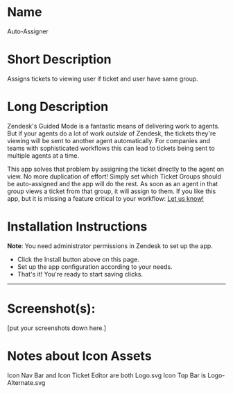 # Name
Auto-Assigner

# Short Description
Assigns tickets to viewing user if ticket and user have same group.

# Long Description
Zendesk's Guided Mode is a fantastic means of delivering work to agents. But if your agents do a lot of work *outside* of Zendesk, the tickets they're viewing will be sent to another agent automatically.
For companies and teams with sophisticated workflows this can lead to tickets being sent to multiple agents at a time.

This app solves that problem by assigning the ticket directly to the agent on view. No more duplication of effort!
Simply set which Ticket Groups should be auto-assigned and the app will do the rest. As soon as an agent in that group views a ticket from that group, it will assign to them.
If you like this app, but it is missing a feature critical to your workflow: [Let us know!](https://d3v-3sigma.zendesk.com/hc/en-us/requests/new?ticket_form_id=13806449792525)


# Installation Instructions
**Note**: You need administrator permissions in Zendesk to set up the app.
 * Click the Install button above on this page. 
 * Set up the app configuration according to your needs. 
 * That's it! You're ready to start saving clicks.
        

---------------------------------------

# Screenshot(s):
[put your screenshots down here.]


# Notes about Icon Assets
Icon Nav Bar and Icon Ticket Editor are both Logo.svg
Icon Top Bar is Logo-Alternate.svg